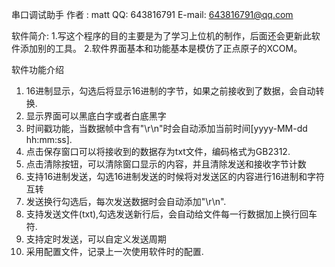 串口调试助手
作者 : matt
QQ: 643816791
E-mail: 643816791@qq.com

软件简介:
1.写这个程序的目的主要是为了学习上位机的制作，后面还会更新此软件添加别的工具。
2.软件界面基本和功能基本是模仿了正点原子的XCOM。

软件功能介绍
1. 16进制显示，勾选后将显示16进制的字节，如果之前接收到了数据，会自动转换.
2. 显示界面可以黑底白字或者白底黑字
3. 时间戳功能，当数据帧中含有"\r\n"时会自动添加当前时间[yyyy-MM-dd hh:mm:ss].
4. 点击保存窗口可以将接收到的数据存为txt文件，编码格式为GB2312.
5. 点击清除按钮，可以清除窗口显示的内容，并且清除发送和接收字节计数
6. 支持16进制发送，勾选16进制发送的时候将对发送区的内容进行16进制和字符互转
7. 发送换行勾选后，每次发送数据时会自动添加"\r\n".
8. 支持发送文件(txt),勾选发送新行后，会自动给文件每一行数据加上换行回车符.
9. 支持定时发送，可以自定义发送周期
10. 采用配置文件，记录上一次使用软件时的配置.
